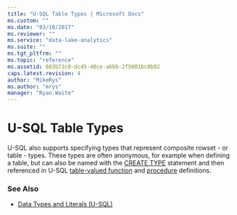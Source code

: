 ```yaml
---
title: "U-SQL Table Types | Microsoft Docs"
ms.custom: ""
ms.date: "03/10/2017"
ms.reviewer: ""
ms.service: "data-lake-analytics"
ms.suite: ""
ms.tgt_pltfrm: ""
ms.topic: "reference"
ms.assetid: 603b73c0-dc45-40ce-a6bb-2f5001bc0b92
caps.latest.revision: 4
author: "MikeRys"
ms.author: "mrys"
manager: "Ryan.Waite"
---
```

# U-SQL Table Types
U-SQL also supports specifying types that represent composite rowset - or table - types. These types are often anonymous, for example when defining a table, but can also be named with the [CREATE TYPE](create-type-u-sql.md) statement and then referenced in U-SQL [table-valued function](u-sql-table-valued-functions.md) and [procedure](u-sql-procedures.md) definitions.  

### See Also
* [Data Types and Literals (U-SQL)](data-types-and-literals-u-sql.md)    